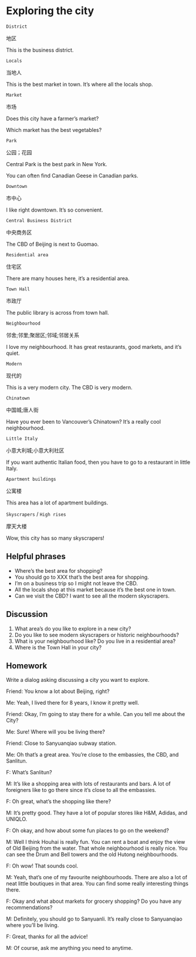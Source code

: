 # Exploring the city
`District`

地区

This is the business district.

`Locals`

当地人

This is the best market in town. It’s where all the locals shop.

`Market`

市场

Does this city have a farmer’s market?

Which market has the best vegetables?

`Park`

公园；花园

Central Park is the best park in New York.

You can often find Canadian Geese in Canadian parks.

`Downtown`

市中心

I like right downtown. It’s so convenient.

`Central Business District`

中央商务区

The CBD of Beijing is next to Guomao.

`Residential area`

住宅区

There are many houses here, it’s a residential area.

`Town Hall`

市政厅

The public library is across from town hall.

`Neighbourhood`

邻舍;邻里;聚居区;邻域;邻居关系

I love my neighbourhood. It has great restaurants, good markets, and it’s quiet.

`Modern`

现代的

This is a very modern city. The CBD is very modern.

`Chinatown`

中国城;唐人街

Have you ever been to Vancouver’s Chinatown? It’s a really cool neighbourhood.

`Little Italy`

小意大利城;小意大利社区

If you want authentic Italian food, then you have to go to a restaurant in little Italy.

`Apartment buildings`

公寓楼

This area has a lot of apartment buildings.

`Skyscrapers` / `High rises`

摩天大楼

Wow, this city has so many skyscrapers! 

## Helpful phrases
* Where’s the best area for shopping?
* You should go to XXX that’s the best area for shopping.
* I’m on a business trip so I might not leave the CBD.
* All the locals shop at this market because it’s the best one in town.
* Can we visit the CBD? I want to see all the modern skyscrapers.
## Discussion
1. What area’s do you like to explore in a new city?
2. Do you like to see modern skyscrapers or historic
neighbourhoods?
3. What is your neighbourhood like? Do you live in a
residential area?
4. Where is the Town Hall in your city? 
## Homework
Write a dialog asking discussing a city you want to explore.

Friend: You know a lot about Beijing, right?

Me: Yeah, I lived there for 8 years, I know it pretty well.

Friend: Okay, I’m going to stay there for a while. Can you tell me about the
City?

Me: Sure! Where will you be living there?

Friend: Close to Sanyuanqiao subway station.

Me: Oh that’s a great area. You’re close to the embassies, the CBD, and
Sanlitun.

F: What’s Sanlitun?

M: It’s like a shopping area with lots of restaurants and bars. A lot of foreigners
like to go there since it’s close to all the embassies.

F: Oh great, what’s the shopping like there?

M: It’s pretty good. They have a lot of popular stores like H&M, Adidas, and
UNIQLO.

F: Oh okay, and how about some fun places to go on the weekend?

M: Well I think Houhai is really fun. You can rent a boat and enjoy the view of
Old Beijing from the water. That whole neighbourhood is really nice. You can
see the Drum and Bell towers and the old Hutong neighbourhoods.

F: Oh wow! That sounds cool.

M: Yeah, that’s one of my favourite neighbourhoods. There are also a lot of
neat little boutiques in that area. You can find some really interesting things
there.

F: Okay and what about markets for grocery shopping? Do you have any
recommendations?

M: Definitely, you should go to Sanyuanli. It’s really close to Sanyuanqiao
where you’ll be living.

F: Great, thanks for all the advice!

M: Of course, ask me anything you need to anytime. 